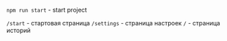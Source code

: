 `npm run start` - start project

`/start` - стартовая страница
`/settings` - страница настроек
`/` - страница историй